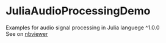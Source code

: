# JuliaAudioProcessingDemo
Examples for audio signal processing in Julia languege ^1.0.0  
See on [nbviewer](http://nbviewer.jupyter.org/github/Aogiri-m2d/JuliaAudioProcessingDemo/tree/master/Notebooks/)
